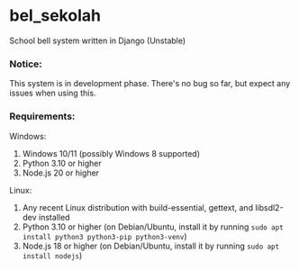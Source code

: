 # bel_sekolah
School bell system written in Django (Unstable)

### Notice:
This system is in development phase. There's no bug so far, but expect any issues when using this.

### Requirements:
Windows:
1. Windows 10/11 (possibly Windows 8 supported)
2. Python 3.10 or higher
3. Node.js 20 or higher

Linux:
1. Any recent Linux distribution with build-essential, gettext, and libsdl2-dev installed
2. Python 3.10 or higher (on Debian/Ubuntu, install it by running `sudo apt install python3 python3-pip python3-venv`)
3. Node.js 18 or higher (on Debian/Ubuntu, install it by running `sudo apt install nodejs`)

